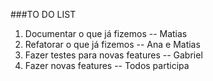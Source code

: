 ###TO DO LIST
1. Documentar o que já fizemos -- Matias 
2. Refatorar o que já fizemos -- Ana e Matias
3. Fazer testes para novas features -- Gabriel
4. Fazer novas features -- Todos participa